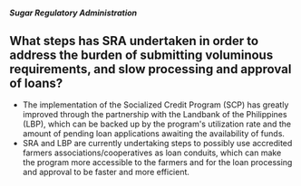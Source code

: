 ##### Sugar Regulatory Administration

## What steps has SRA undertaken in order to address the burden of submitting voluminous requirements, and slow processing and approval of loans?


 - The implementation of the Socialized Credit Program (SCP) has greatly improved through the partnership with the Landbank of the Philippines (LBP), which can be backed up by the program's utilization rate and the amount of pending loan applications awaiting the availability of funds. 
 - SRA and LBP are currently undertaking steps to possibly use accredited farmers associations/cooperatives as loan conduits, which can make the program more accessible to the farmers and for the loan processing and  approval to be faster and more efficient.
